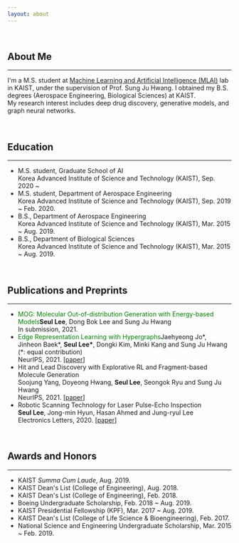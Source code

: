 ```yaml
---
layout: about 
---
```


<br/>

## About Me
***
I'm a M.S. student at [Machine Learning and Artificial Intelligence (MLAI)](https://www.mlai-kaist.com) lab in KAIST, under the supervision of Prof. Sung Ju Hwang. I obtained my B.S. degrees (Aerospace Engineering, Biological Sciences) at KAIST.<br/>
My research interest includes deep drug discovery, generative models, and graph neural networks.

<br/>

## Education
***
* M.S. student, Graduate School of AI<br/>Korea Advanced Institute of Science and Technology (KAIST), Sep. 2020 ~
* M.S. student, Department of Aerospace Engineering<br/>Korea Advanced Institute of Science and Technology (KAIST), Sep. 2019 ~ Feb. 2020.
* B.S., Department of Aerospace Engineering<br/>Korea Advanced Institute of Science and Technology (KAIST), Mar. 2015 ~ Aug. 2019.
* B.S., Department of Biological Sciences<br/>Korea Advanced Institute of Science and Technology (KAIST), Mar. 2015 ~ Aug. 2019.

<br/>

## Publications and Preprints
***
* <font color="green">MOG: Molecular Out-of-distribution Generation with Energy-based Models</font>**Seul Lee**, Dong Bok Lee and Sung Ju Hwang<br/>In submission, 2021.
* <font color="green">Edge Representation Learning with Hypergraphs</font>Jaehyeong Jo\*, Jinheon Baek\*, **Seul Lee\***, Dongki Kim, Minki Kang and Sung Ju Hwang<br/>(\*: equal contribution)<br/>NeurIPS, 2021. \[[paper](https://arxiv.org/pdf/2106.15845.pdf)\]
* Hit and Lead Discovery with Explorative RL and Fragment-based Molecule Generation<br/>Soojung Yang, Doyeong Hwang, **Seul Lee**, Seongok Ryu and Sung Ju Hwang<br/>NeurIPS, 2021. \[[paper](https://arxiv.org/pdf/2110.01219.pdf)\]
* Robotic Scanning Technology for Laser Pulse-Echo Inspection<br/>**Seul Lee**, Jong-min Hyun, Hasan Ahmed and Jung-ryul Lee<br/>Electronics Letters, 2020. \[[paper](https://ietresearch.onlinelibrary.wiley.com/doi/epdf/10.1049/el.2020.1444)\]

<br/>

## Awards and Honors
***
* KAIST *Summa Cum Laude*, Aug. 2019.
* KAIST Dean's List (College of Engineering), Aug. 2018.
* KAIST Dean's List (College of Engineering), Feb. 2018.
* Boeing Undergraduate Scholarship, Feb. 2018 ~ Aug. 2019.
* KAIST Presidential Fellowship (KPF), Mar. 2017 ~ Aug. 2019.
* KAIST Dean's List (College of Life Science & Bioengineering), Feb. 2017.
* National Science and Engineering Undergraduate Scholarship, Mar. 2015 ~ Feb. 2019.
